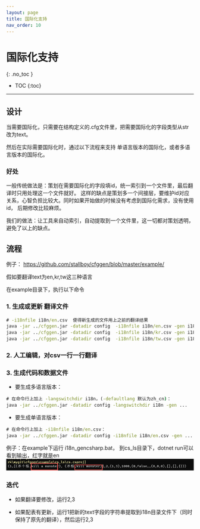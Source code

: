 ```yaml
---
layout: page
title: 国际化支持
nav_order: 10
---
```

# 国际化支持
{: .no_toc }

- TOC
{:toc}
---
## 设计

当需要国际化，只需要在结构定义的.cfg文件里，把需要国际化的字段类型从str改为text。

然后在实际需要国际化时，通过以下流程来支持 单语言版本的国际化，或者多语言版本的国际化。

### 好处

一般传统做法是：策划在需要国际化的字段填id，统一索引到一个文件里，最后翻译时只用处理这一个文件就好。
这样的缺点是策划多一个间接层，要维护id对应关系，心智负担比较大。同时如果开始做的时候没有考虑到国际化需求，没有使用id，
后期修改比较麻烦。

我们的做法：让工具来自动索引，自动提取到一个文件里，这一切都对策划透明，避免了以上的缺点。

## 流程

例子： https://github.com/stallboy/cfggen/blob/master/example/

假如要翻译text为en,kr,tw这三种语言

在example目录下，执行以下命令

### 1. 生成或更新 翻译文件

```bat
# -i18nfile i18n/en.csv  使得新生成的文件用上之前的翻译结果
java -jar ../cfggen.jar -datadir config  -i18nfile i18n/en.csv -gen i18n,file=i18n/en.csv
java -jar ../cfggen.jar -datadir config  -i18nfile i18n/kr.csv -gen i18n,file=i18n/kr.csv
java -jar ../cfggen.jar -datadir config  -i18nfile i18n/tw.csv -gen i18n,file=i18n/tw.csv
```

### 2. 人工编辑，对csv一行一行翻译

### 3. 生成代码和数据文件

* 要生成多语言版本：

```bat
# 在命令行上加上 -langswitchdir i18n，(-defaultlang 默认为zh_cn)：
java -jar ../cfggen.jar -datadir config -langswitchdir i18n -gen ...
```

* 要生成单语言版本：

```bat
# 在命令行上加上 -i18nfile i18n/en.csv：
java -jar ../cfggen.jar -datadir config -i18nfile i18n/en.csv -gen ...
```

例子：在example下运行 i18n_gencsharp.bat，
到cs_ls目录下，dotnet run可以看到输出，红字就是en
![img.png](../assets/img.png)

### 迭代

* 如果翻译要修改，运行2,3

* 如果配表有更新，运行1把新的text字段的字符串提取到i18n目录文件下（同时保持了原先的翻译），然后运行2,3
